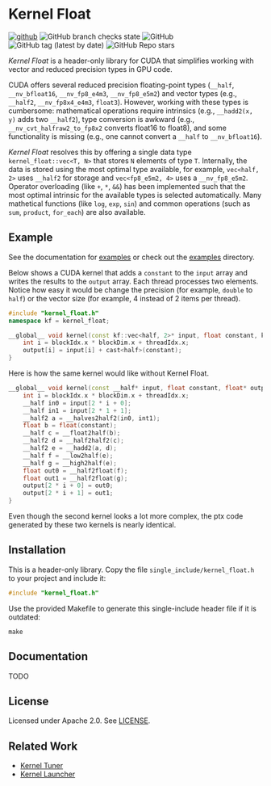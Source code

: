 # Kernel Float


[![github](https://img.shields.io/badge/github-repo-000.svg?logo=github&labelColor=gray&color=blue)](https://github.com/KernelTuner/kernel_float/)
![GitHub branch checks state](https://img.shields.io/github/actions/workflow/status/KernelTuner/kernel_float/docs.yml)
![GitHub](https://img.shields.io/github/license/KernelTuner/kernel_float)
![GitHub tag (latest by date)](https://img.shields.io/github/v/tag/KernelTuner/kernel_float)
![GitHub Repo stars](https://img.shields.io/github/stars/KernelTuner/kernel_float?style=social)


_Kernel Float_ is a header-only library for CUDA that simplifies working with vector and reduced precision types in GPU code.

CUDA offers several reduced precision floating-point types (`__half`, `__nv_bfloat16`, `__nv_fp8_e4m3`, `__nv_fp8_e5m2`)
and vector types (e.g., `__half2`, `__nv_fp8x4_e4m3`, `float3`).
However, working with these types is cumbersome:
mathematical operations require intrinsics (e.g., `__hadd2(x, y)` adds two `__half2`),
type conversion is awkward (e.g., `__nv_cvt_halfraw2_to_fp8x2` converts float16 to float8),
and some functionality is missing (e.g., one cannot convert a `__half` to `__nv_bfloat16`).

_Kernel Float_ resolves this by offering a single data type `kernel_float::vec<T, N>`
that stores `N` elements of type `T`.
Internally, the data is stored using the most optimal type available, for example, `vec<half, 2>` uses `__half2` for storage and `vec<fp8_e5m2, 4>` uses a `__nv_fp8_e5m2`.
Operator overloading (like `+`, `*`, `&&`) has been implemented such that the most optimal intrinsic for the available types is selected automatically.
Many mathetical functions (like `log`, `exp`, `sin`) and common operations (such as `sum`, `product`, `for_each`) are also available.




## Example

See the documentation for [examples](https://kerneltuner.github.io/kernel_float/example.html) or check out the [examples](https://github.com/KernelTuner/kernel_float/tree/master/examples) directory.


Below shows a CUDA kernel that adds a `constant` to the `input` array and writes the results to the `output` array.
Each thread processes two elements.
Notice how easy it would be change the precision (for example, `double` to `half`) or the vector size (for example, 4 instead of 2 items per thread).


```cpp
#include "kernel_float.h"
namespace kf = kernel_float;

__global__ void kernel(const kf::vec<half, 2>* input, float constant, kf::vec<float, 2>* output) {
    int i = blockIdx.x * blockDim.x + threadIdx.x;
    output[i] = input[i] + cast<half>(constant);
}

```

Here is how the same kernel would like without Kernel Float.

```cpp
__global__ void kernel(const __half* input, float constant, float* output) {
    int i = blockIdx.x * blockDim.x + threadIdx.x;
    __half in0 = input[2 * i + 0];
    __half in1 = input[2 * 1 + 1];
    __half2 a = __halves2half2(in0, int1);
    float b = float(constant);
    __half c = __float2half(b);
    __half2 d = __half2half2(c);
    __half2 e = __hadd2(a, d);
    __half f = __low2half(e);
    __half g = __high2half(e);
    float out0 = __half2float(f);
    float out1 = __half2float(g);
    output[2 * i + 0] = out0;
    output[2 * i + 1] = out1;
}

```

Even though the second kernel looks a lot more complex, the ptx code generated by these two kernels is nearly identical.


## Installation

This is a header-only library. Copy the file `single_include/kernel_float.h` to your project and include it:

```cpp
#include "kernel_float.h"
```

Use the provided Makefile to generate this single-include header file if it is outdated:

```
make
```


## Documentation

TODO


## License

Licensed under Apache 2.0. See [LICENSE](https://github.com/KernelTuner/kernel_float/blob/master/LICENSE).


## Related Work

* [Kernel Tuner](https://github.com/KernelTuner/kernel_tuner)
* [Kernel Launcher](https://github.com/KernelTuner/kernel_launcher)

